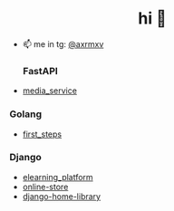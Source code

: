 <h1 align="center">hi 👋</h1>

- 📫 me in tg: [@axrmxv](https://t.me/axrmxv)


  ### FastAPI
- [media_service](https://github.com/axrmxv/media_service)

### Golang
- [first_steps](https://github.com/axrmxv/go_first_steps)
  
### Django
- [elearning_platform](https://github.com/axrmxv/elearning_platform)
- [online-store](https://github.com/axrmxv/online-store)
- [django-home-library](https://github.com/axrmxv/django-home-library)

